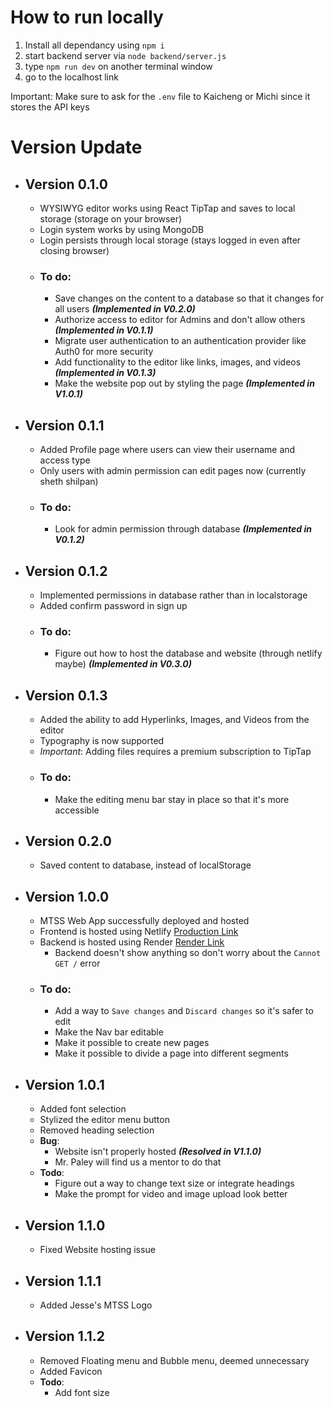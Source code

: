 # How to run locally

1. Install all dependancy using `npm i`
2. start backend server via `node backend/server.js`
3. type `npm run dev` on another terminal window
4. go to the localhost link

Important: Make sure to ask for the `.env` file to Kaicheng or Michi since it stores the API keys

# Version Update

- ## Version 0.1.0

  - WYSIWYG editor works using React TipTap and saves to local storage (storage on your browser)
  - Login system works by using MongoDB
  - Login persists through local storage (stays logged in even after closing browser)
  - ### **To do**:
    - Save changes on the content to a database so that it changes for all users _**(Implemented in V0.2.0)**_
    - Authorize access to editor for Admins and don't allow others _**(Implemented in V0.1.1)**_
    - Migrate user authentication to an authentication provider like Auth0 for more security
    - Add functionality to the editor like links, images, and videos _**(Implemented in V0.1.3)**_
    - Make the website pop out by styling the page _**(Implemented in V1.0.1)**_

- ## Version 0.1.1

  - Added Profile page where users can view their username and access type
  - Only users with admin permission can edit pages now (currently sheth shilpan)
  - ### **To do**:
    - Look for admin permission through database _**(Implemented in V0.1.2)**_

- ## Version 0.1.2

  - Implemented permissions in database rather than in localstorage
  - Added confirm password in sign up
  - ### To do:
    - Figure out how to host the database and website (through netlify maybe) _**(Implemented in V0.3.0)**_

- ## Version 0.1.3

  - Added the ability to add Hyperlinks, Images, and Videos from the editor
  - Typography is now supported
  - _Important_: Adding files requires a premium subscription to TipTap
  - ### **To do**:
    - Make the editing menu bar stay in place so that it's more accessible

- ## Version 0.2.0

  - Saved content to database, instead of localStorage

- ## Version 1.0.0

  - MTSS Web App successfully deployed and hosted
  - Frontend is hosted using Netlify [Production Link](https://gunn-mtss.netlify.app)
  - Backend is hosted using Render [Render Link](https://mtss.onrender.com)
    - Backend doesn't show anything so don't worry about the `Cannot GET /` error
  - ### **To do**:
    - Add a way to `Save changes` and `Discard changes` so it's safer to edit
    - Make the Nav bar editable
    - Make it possible to create new pages
    - Make it possible to divide a page into different segments

- ## Version 1.0.1

  - Added font selection
  - Stylized the editor menu button
  - Removed heading selection
  - **Bug**:
    - Website isn't properly hosted _**(Resolved in V1.1.0)**_
    - Mr. Paley will find us a mentor to do that
  - **Todo**:
    - Figure out a way to change text size or integrate headings
    - Make the prompt for video and image upload look better

- ## Version 1.1.0

  - Fixed Website hosting issue

- ## Version 1.1.1

  - Added Jesse's MTSS Logo

- ## Version 1.1.2

  - Removed Floating menu and Bubble menu, deemed unnecessary
  - Added Favicon
  - **Todo**:
    - Add font size
